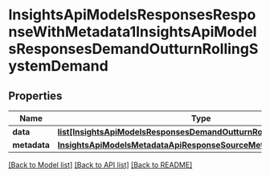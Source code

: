 # InsightsApiModelsResponsesResponseWithMetadata1InsightsApiModelsResponsesDemandOutturnRollingSystemDemand

## Properties
Name | Type | Description | Notes
------------ | ------------- | ------------- | -------------
**data** | [**list[InsightsApiModelsResponsesDemandOutturnRollingSystemDemand]**](InsightsApiModelsResponsesDemandOutturnRollingSystemDemand.md) |  | [optional] 
**metadata** | [**InsightsApiModelsMetadataApiResponseSourceMetadata**](InsightsApiModelsMetadataApiResponseSourceMetadata.md) |  | [optional] 

[[Back to Model list]](../README.md#documentation-for-models) [[Back to API list]](../README.md#documentation-for-api-endpoints) [[Back to README]](../README.md)

